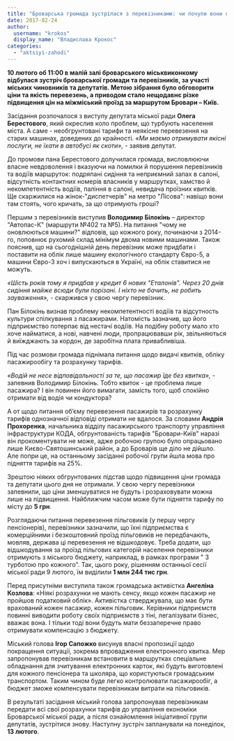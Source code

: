 ```yaml
---
title: "Броварська громада зустрілася з перевізниками: чи почули вони одне одного?"
date: 2017-02-24
author: 
  username: "krokos"
  display_name: "Владислава Крокос"
categories: 
  - "aktsiyi-zahodi"
---
```


**10 лютого об 11:00 в малій залі броварського міськвиконкому відбулася зустріч броварської громади та перевізників, за участі міських чиновників та депутатів. Метою зібрання було обговорити ціни та якість перевезень, а приводом стало нещодавнє різке підвищення цін на міжміський проїзд за маршрутом Бровари – Київ.** 

Засідання розпочалося з виступу депутата міської ради **Олега Берестового**, який окреслив коло проблем, що турбують населення міста. А саме - необгрунтовані тарифи та неякісне перевезення на старих машинах, доведених до крайності. _«Ми маємо отримувати якісні послуги, не їхати в автобусі як скоти»,_ - заявив депутат.

До промови пана Берестового долучилася громада, висловлюючи власне невдоволення і вказуючи на помилки й порушення перевізників та водіїв маршруток: подряпані сидіння та неприємний запах в салоні, відсутність контактних номерів власників у маршрутках, хамство й некомпетентність водіїв, паління в салоні, невидача проїзних квитків. Ще скаржилися на жінок-"диспетчерів" на метро "Лісова": навіщо вони там стоять, чого кричать, за що отримують гроші?

Першим з перевізників виступив **Володимир Білокінь** – директор "Автопас-К" (маршрути №402 та №5). На питання "чому не оновлюються машини?" відповів, що кожного року, починаючи з 2014-го, поповнює рухомий склад мінімум двома новими машинами. Також пояснив, що на сьогоднішній день перевізник може придбати і поставити на облік лише машину екологічного стандарту Євро-5, а машини Євро-3 хоч і випускаються в Україні, на облік ставитися не можуть.

_«Шість років тому я придбав у кредит 6 нових "Еталонів". Через 20 днів сидіння майже всюди були порізані. І ніхто не бачить, не робить зауваження»,_ - скаржився у свою чергу перевізник.

Пан Білокінь визнав проблему некомпетентності водіїв та відсутность культури спілкування з пасажирами. Натомість зазначив, що його підприємство потерпає від нестачі водіїв. На подібну роботу мало хто хоче найматися, а нові, навчені люди, пропрацювавши рік, звільняються й виїжджають за кордон, де заробітна плата привабливіша.

Під час розмови громада піднімала питання щодо видачі квитків, обліку пасажирообігу та розрахунку тарифів.

_«Водій не несе відповідальності за те, що пасажир їде без квитка»,_ - запевнив Володимир Білокінь. Тобто квиток - це проблема лише пасажира? І він повинен його вимагати, замість того, щоб спокійно отримати від водія чи кондуктора?

А от щодо питання об’єму перевезення пасажирів та розрахунку тарифів однозначної відповіді отримати не вдалося. За словами **Андрія Прохоренка**, начальника відділу пасажирського транспорту управління інфраструктури КОДА, обгрунтованість тарифів "Бровари-Київ" наразі він прокоментувати не може, адже робочою групою було опрацьовано лише Києво-Святошинський район, а до Броварів ще діло не дійшло. Але попри це, на останньому засіданні робочої групи йшла мова про підняття тарифів на 25%.

Зрештою ніяких обгрунтованих підстав щодо підвищення ціни громада та депутати цього дня не отримали. У свою чергу перевізники запевнили, що ціни зменшуватися не будуть і розраховувати можна лише на підвищення. Найближчим часом може бути підняття тарифу по місту до **5 грн**.

Розглядаючи питання перевезення пільговиків (у першу чергу пенсіонерів), перевізники зазначили, що їхні підприємства є комерційними і безкоштовний проїзд пільговиків не передбачають, мовляв, держава ці перевезення не відшкодовує. Треба додати, що відшкодування за проїзд пільгових категорій населення перевізники отримують з міського бюджету, наприклад, в рамках програми " З турботою про кожного". Так, цього року, рішенням останньої сесії міської ради 9 лютого, їм виділили **1 млн 244 тис грн**.

Перед присутніми виступила також громадська активістка **Ангеліна Козлова**: «Ніякі розрахунки не мають сенсу, якщо кожен пасажир не пройшов податковий облік». Активістка стверджувала, що має бути врахований кожен пасажир, кожен пільговик. Керівники підприємств повинні виводити роботу своїх підприємств з тіні, легалізувати бізнес, вважає вона. І тільки тоді вони будуть мати беззаперечне право отримувати компенсацію з бюджету.

Міський голова **Ігор Сапожко** висунув власні пропозиції щодо покращення ситуації, зокрема впровадження електронного квитка. Мер запропонував перевізникам встановити в маршрутках спеціальне обладнання для зчитування електронних карток, які будуть виготовлені для кожного пенсіонера та школяра, що користуються громадським транспортом. Таким чином буде легко контролювати пасажирообіг, а бюджет зможе компенсувати перевізникам витрати на пільговиків.

В результаті засідання міський голова запропонував перевізникам передати всі свої розрахунки тарифів до управління економіки Броварської міської ради, а після ознайомлення ініціативної групи депутатів, зустрітися знову. Наступну зустріч запланували на понеділок, **13 лютого**.
